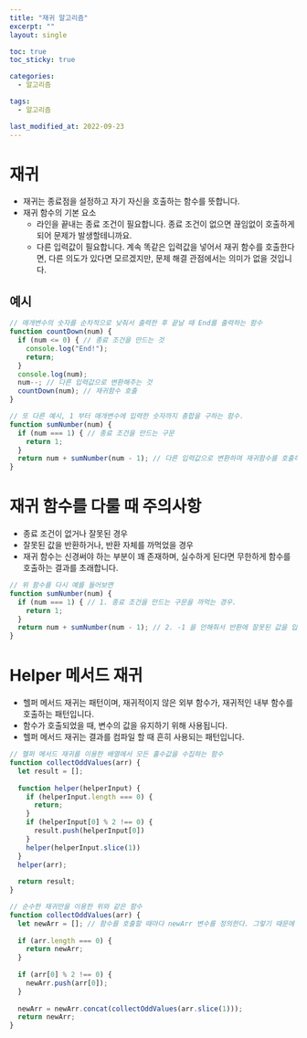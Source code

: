 ```yaml
---
title: "재귀 알고리즘"
excerpt: ""
layout: single

toc: true
toc_sticky: true

categories:
  - 알고리즘

tags:
  - 알고리즘

last_modified_at: 2022-09-23
---
```


# 재귀
- 재귀는 종료점을 설정하고 자기 자신을 호출하는 함수를 뜻합니다.
- 재귀 함수의 기본 요소
  - 라인을 끝내는 종료 조건이 필요합니다. 종료 조건이 없으면 끊임없이 호출하게되어 문제가 발생할테니까요.
  - 다른 입력값이 필요합니다. 계속 똑같은 입력값을 넣어서 재귀 함수를 호출한다면, 다른 의도가 있다면 모르겠지만, 문제 해결 관점에서는 의미가 없을 것입니다.

## 예시
```javascript
// 매개변수의 숫자를 순차적으로 낮춰서 출력한 후 끝날 때 End를 출력하는 함수
function countDown(num) {
  if (num <= 0) { // 종료 조건을 만드는 것
    console.log("End!");
    return;
  }
  console.log(num);
  num--; // 다른 입력값으로 변환해주는 것
  countDown(num); // 재귀함수 호출
}

// 또 다른 예시, 1 부터 매개변수에 입력한 숫자까지 총합을 구하는 함수.
function sumNumber(num) {
  if (num === 1) { // 종료 조건을 만드는 구문
    return 1;
  }
  return num + sumNumber(num - 1); // 다른 입력값으로 변환하며 재귀함수를 호출하는 구문
}
```
# 재귀 함수를 다룰 때 주의사항
- 종료 조건이 없거나 잘못된 경우
- 잘못된 값을 반환하거나, 반환 자체를 까먹었을 경우
- 재귀 함수는 신경써야 하는 부분이 꽤 존재하며, 실수하게 된다면 무한하게 함수를 호출하는 결과를 초래합니다.

```javascript
// 위 함수를 다시 예를 들어보면
function sumNumber(num) {
  if (num === 1) { // 1. 종료 조건을 만드는 구문을 까먹는 경우.
    return 1;
  }
  return num + sumNumber(num - 1); // 2. -1 을 안해줘서 반환에 잘못된 값을 입력하는 경우
}
```

# Helper 메서드 재귀
- 헬퍼 메서드 재귀는 패턴이며, 재귀적이지 않은 외부 함수가, 재귀적인 내부 함수를 호출하는 패턴입니다.
- 함수가 호출되었을 때, 변수의 값을 유지하기 위해 사용됩니다.
- 헬퍼 메서드 재귀는 결과를 컴파일 할 때 흔히 사용되는 패턴입니다.

```javascript
// 헬퍼 메서드 재귀를 이용한 배열에서 모든 홀수값을 수집하는 함수
function collectOddValues(arr) {
  let result = [];
  
  function helper(helperInput) {
    if (helperInput.length === 0) {
      return;
    }
    if (helperInput[0] % 2 !== 0) {
      result.push(helperInput[0])
    }
    helper(helperInput.slice(1))
  }
  helper(arr);
  
  return result;
}

// 순수한 재귀만을 이용한 위와 같은 함수
function collectOddValues(arr) {
  let newArr = []; // 함수를 호출할 때마다 newArr 변수를 정의한다. 그렇기 때문에 호출할 때마다 리셋되어 빈 배열이 된다.
  
  if (arr.length === 0) {
    return newArr;
  }
  
  if (arr[0] % 2 !== 0) {
    newArr.push(arr[0]);
  }
  
  newArr = newArr.concat(collectOddValues(arr.slice(1)));
  return newArr;
}
```